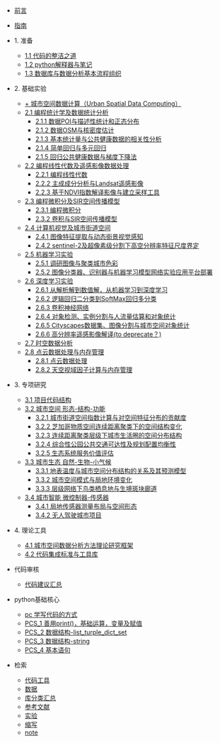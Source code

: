 * [前言](./markdown/0_1_前言.md)
* [指南](./markdown/0_2_指南.md)

* 1\. 准备
    * [1.1 代码的整洁之道](./markdown/1_1_代码的整洁之道.md)
    * [1.2 python解释器与笔记](./markdown/1_2_python解释器与笔记.md)
    * [1.3 数据库与数据分析基本流程组织](./markdown/1_3_数据库与数据分析基本流程组织.md)
* 2\. 基础实验
    * [+ 城市空间数据计算（Urban Spatial Data Computing）](./markdown/城市空间数据计算.md) 
    * [2.1 编程统计学及数据统计分析](./markdown/.md)
        * [2.1.1 数据POI与描述性统计和正态分布](./markdown/2_1_1_数据POI与描述性统计和正态分布.md)
        * [2.1.2 数据OSM与核密度估计](./markdown/2_1_2_数据OSM与核密度估计.md)
        * [2.1.3 基本统计量与公共健康数据的相关性分析](./markdown/2_1_3_基本统计量与公共健康数据的相关性分析.md)
        * [2.1.4 简单回归与多元回归](./markdown/2_1_4_简单回归与多元回归.md)
        * [2.1.5 回归公共健康数据与梯度下降法](./markdown/2_1_5_回归公共健康数据与梯度下降法.md)
    * [2.2 编程线性代数及遥感影像数据处理](./markdown/.md)
        * [2.2.1 编程线性代数](./markdown/2_2_1_编程线性代数.md)
        * [2.2.2 主成成分分析与Landsat遥感影像](./markdown/2_2_2_主成成分分析与Landsat遥感影像.md)
        * [2.2.3 基于NDVI指数解译影像与建立采样工具](./markdown/2_2_3_基于NDVI指数解译影像与建立采样工具.md)
    * [2.3 编程微积分及SIR空间传播模型](./markdown/.md)
        * [2.3.1 编程微积分](./markdown/2_3_1_编程微积分.md)
        * [2.3.2 卷积与SIR空间传播模型](./markdown/2_3_2_卷积与SIR空间传播模型.md)
    * [2.4 计算机视觉及城市街道空间](./markdown/.md)
        * [2.4.1 图像特征提取与动态街景视觉感知](./markdown/2_4_1_图像特征提取与动态街景视觉感知.md)
        * [2.4.2 sentinel-2及超像素级分割下高空分辨率特征尺度界定](./markdown/2_4_2_sentinel-2及超像素级分割下高空分辨率特征尺度界定.md)
    * [2.5 机器学习实验](./markdown/.md)
        * [2.5.1 调研图像与聚类城市色彩](./markdown/2_5_1_调研图像与聚类城市色彩.md)
        * [2.5.2 图像分类器、识别器与机器学习模型网络实验应用平台部署](./markdown/2_5_2_图像分类器_识别器与机器学习模型网络实验应用平台部署.md)
    * [2.6 深度学习实验](./markdown/.md)
        * [2.6.1 从解析解到数值解，从机器学习到深度学习](./markdown/2_6_1_从解析解到数值解_从机器学习到深度学习.md)
        * [2.6.2 逻辑回归二分类到SoftMax回归多分类](./markdown/2_6_2_逻辑回归二分类到SoftMax回归多分类.md)
        * [2.6.3 卷积神经网络](./markdown/2_6_3_卷积神经网络.md)
        * [2.6.4 对象检测、实例分割与人流量估算和对象统计](./markdown/2_6_4_对象检测_实例分割与人流量估算和对象统计.md)
        * [2.6.5 Cityscapes数据集、图像分割与城市空间对象统计](./markdown/2_6_5_Cityscapes数据集_图像分割与城市空间对象统计.md)
        * [2.6.6 高分辨率遥感影像解译(to deprecate？)](./markdown/2_6_6_高分辨率遥感影像解译.md)
    * [2.7 时空数据分析](./markdown/2_7_时空数据分析.md)    
    * [2.8 点云数据处理与内存管理](./markdown/.md)
        * [2.8.1 点云数据处理](./markdown/2_8_1_点云数据处理.md)
        * [2.8.2 天空视域因子计算与内存管理](./markdown/2_8_2_天空视域因子计算与内存管理.md)
* 3\. 专项研究
    * [3.1 项目代码结构](./markdown/3_1_项目代码结构.md)
    * [3.2 城市空间 形态-结构-功能](./markdown/.md)
        * [3.2.1 城市街道空间指数计算与对空间特征分布的贡献度](./markdown/3_2_1_城市街道空间指数计算与对空间特征分布的贡献度.md)
        * [3.2.2 芝加哥物质空间连续距离聚类下的空间结构变化](./markdown/3_2_2_芝加哥物质空间连续距离聚类下的空间结构变化.md)
        * [3.2.3 连续距离聚类层级下城市生活圈的空间分布结构](./markdown/3_2_3_连续距离聚类层级下城市生活圈的空间分布结构.md)
        * [3.2.4 综合性公园公共交通可达性及规划配置均衡性](./markdown/3_2_4_综合性公园公共交通可达性及规划配置均衡性.md)        
        * [3.2.5 生态系统服务价值评估](./markdown/3_2_5_生态系统服务价值评估.md)
    * [3.3 城市生态 自然-生物-小气候](./markdown/.md)    
        * [3.3.1 地表温度与城市空间分布结构的关系及其预测模型](./markdown/3_3_1_地表温度与城市空间分布结构的关系及其预测模型.md)
        * [3.3.2 城市空间模式与局地环境变化](./markdown/3_3_2_城市空间模式与局地环境变化.md)
        * [3.3.3 层级网络下鸟类栖息地与生境斑块廊道](./markdown/3_3_3_层级网络下鸟类栖息地与生境斑块廊道.md)
    * [3.4 城市智能 微控制器-传感器](./markdown/.md)
        * [3.4.1 局地传感器测量布局与空间形态](./markdown/3_4_1_局地传感器测量布局与空间形态.md)
        * [3.4.2 无人驾驶城市项目](./markdown/3_4_2_无人驾驶城市项目.md)
* 4\. 理论工具
    * [4.1 城市空间数据分析方法理论研究框架](./markdown/4_1_城市空间数据分析方法理论研究框架.md)
    * [4.2 代码集成标准与工具库](./markdown/4_2_代码集成标准与工具库.md)
* 代码审核
    * [代码建议汇总](./markdown/代码建议汇总.md)
* python基础核心
    * [pc 学写代码的方式](./markdown/pcs_0_学写代码的方式.md)
    * [PCS_1 善用print()，基础运算，变量及赋值](./markdown/pcs_1.md)
    * [PCS_2 数据结构-list_turple_dict_set](./markdown/pcs_2.md)
    * [PCS_3 数据结构-string](./markdown/pcs_3.md)
    * [PCS_4 基本语句](./markdown/pcs_4.md)
    
* 检索
    * [代码工具](./markdown/codeToolIdx.md)
    * [数据](./markdown/dataIdx.md)
    * [库分类汇总](./markdown/libraryClassiSummary.md)
    * [参考文献](./markdown/reference.md)
    * [实验](./markdown/experimentIdx.md)
    * [缩写](./markdown/abbreviation.md)
    * [note](./markdown/note.md)



